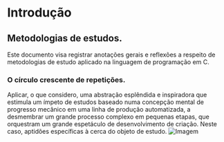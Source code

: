 # Introdução
## Metodologias de estudos.
Este documento visa registrar anotações gerais e reflexões a respeito de metodologias de estudo aplicado na linguagem de programação em C.
### O círculo crescente de repetições.
Aplicar, o que considero, uma abstração esplêndida e inspiradora que estimula um ímpeto de estudos baseado numa concepção mental de progresso mecânico em uma linha de produção automatizada, a desmembrar um grande processo complexo em pequenas etapas, que orquestram um grande espetáculo de desenvolvimento de criação. Neste caso, aptidões específicas à cerca do objeto de estudo.
![Imagem](#)
